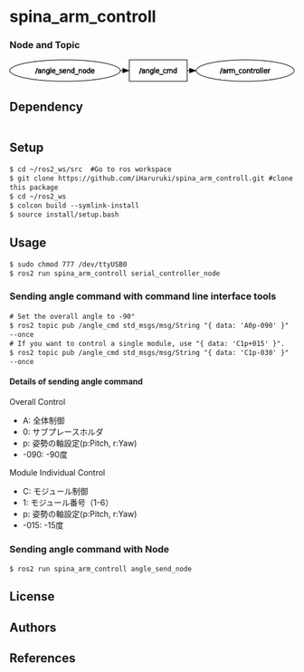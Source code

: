 # spina_arm_controll
### Node and Topic
![](rosgraph.png)
## Dependency
```
```
## Setup
```
$ cd ~/ros2_ws/src  #Go to ros workspace
$ git clone https://github.com/iHaruruki/spina_arm_controll.git #clone this package
$ cd ~/ros2_ws
$ colcon build --symlink-install
$ source install/setup.bash
```
## Usage
```
$ sudo chmod 777 /dev/ttyUSB0
$ ros2 run spina_arm_controll serial_controller_node

```
### Sending angle command with command line interface tools
```
# Set the overall angle to -90°
$ ros2 topic pub /angle_cmd std_msgs/msg/String "{ data: 'A0p-090' }" --once
# If you want to control a single module, use "{ data: 'C1p+015' }".
$ ros2 topic pub /angle_cmd std_msgs/msg/String "{ data: 'C1p-030' }" --once
```
#### Details of sending angle command
Overall Control
* A: 全体制御
* 0: サブプレースホルダ
* p: 姿勢の軸設定(p:Pitch, r:Yaw)
* -090: -90度<br>

Module Individual Control
* C: モジュール制御
* 1: モジュール番号（1-6）
* p: 姿勢の軸設定(p:Pitch, r:Yaw)
* -015: -15度<br>
### Sending angle command with Node
```
$ ros2 run spina_arm_controll angle_send_node
```
## License
## Authors
## References
